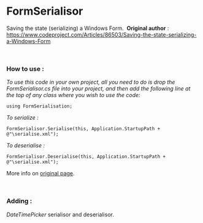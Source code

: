 # FormSerialisor
Saving the state (serializing) a Windows Form.&nbsp;
**Original author** : https://www.codeproject.com/Articles/86503/Saving-the-state-serializing-a-Windows-Form

&nbsp;
### How to use :
*To use this code in your own project, all you need to do is drop the FormSerialisor.cs file into your project, and then add the following line at the top of any class where you wish to use the code:*
```
using FormSerialisation;
```

*To serialize :*
```
FormSerialisor.Serialise(this, Application.StartupPath + @"\serialise.xml");
```

*To deserialise :*
```
FormSerialisor.Deserialise(this, Application.StartupPath + @"\serialise.xml");
```

More info on [original page](https://www.codeproject.com/Articles/86503/Saving-the-state-serializing-a-Windows-Form).

&nbsp;
### Adding :
*DateTimePicker* serialisor and deserialisor.